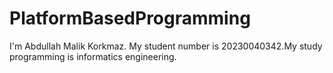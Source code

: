 # PlatformBasedProgramming
I'm Abdullah Malik Korkmaz. My student number is 20230040342.My study programming is informatics engineering.
